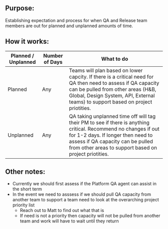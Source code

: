 ## Purpose: 
Establishing expectation and process for when QA and Release team members are out for planned and unplanned amounts of time. 

## How it works: 

| Planned / Unplanned | Number of Days | What to do | 
|------------------- | -------- | --------|
| Planned | Any | Teams will plan based on lower capcity. If there is a critical need for QA then need to assess if QA capacity can be pulled from other areas (H&B, Global, Design System, API, External teams)  to support based on project priotities. | 
| Unplanned | Any | QA taking unplanned time off will tag their PM to see if there is anything critical. Recommend no changes if out for 1-2 days. If longer then need to assess if QA capacity can be pulled from other areas to support based on project priotities. | 

## Other notes: 
- Currently we should first assess if the Platform QA agent can assist in the short term 
- In the event we need to asssess if we should pull QA capacity from another team to support a team need to look at the overarching project priority list
   - Reach out to Matt to find out what that is 
   - If need is not a priority then capacity will not be pulled from another team and work will have to wait until they return 
